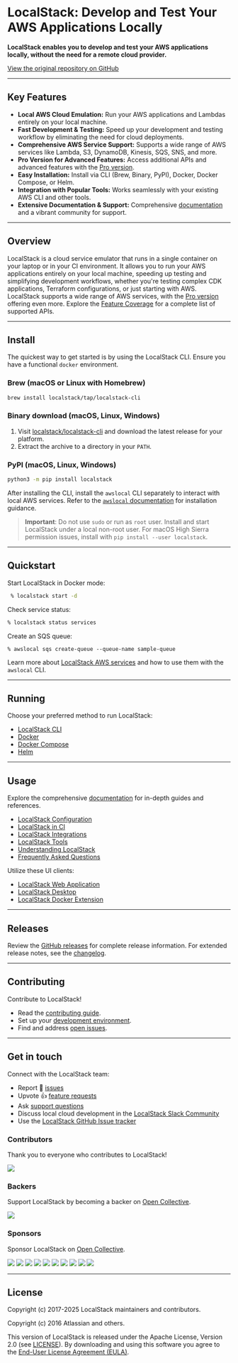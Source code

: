 # LocalStack: Develop and Test Your AWS Applications Locally

**LocalStack enables you to develop and test your AWS applications locally, without the need for a remote cloud provider.**

[View the original repository on GitHub](https://github.com/localstack/localstack)

---

## Key Features

*   **Local AWS Cloud Emulation:** Run your AWS applications and Lambdas entirely on your local machine.
*   **Fast Development & Testing:** Speed up your development and testing workflow by eliminating the need for cloud deployments.
*   **Comprehensive AWS Service Support:** Supports a wide range of AWS services like Lambda, S3, DynamoDB, Kinesis, SQS, SNS, and more.
*   **Pro Version for Advanced Features:** Access additional APIs and advanced features with the [Pro version](https://localstack.cloud/pricing).
*   **Easy Installation:** Install via CLI (Brew, Binary, PyPI), Docker, Docker Compose, or Helm.
*   **Integration with Popular Tools:** Works seamlessly with your existing AWS CLI and other tools.
*   **Extensive Documentation & Support:** Comprehensive [documentation](https://docs.localstack.cloud) and a vibrant community for support.

---

## Overview

LocalStack is a cloud service emulator that runs in a single container on your laptop or in your CI environment.  It allows you to run your AWS applications entirely on your local machine, speeding up testing and simplifying development workflows, whether you're testing complex CDK applications, Terraform configurations, or just starting with AWS.  LocalStack supports a wide range of AWS services, with the [Pro version](https://localstack.cloud/pricing) offering even more.  Explore the [Feature Coverage](https://docs.localstack.cloud/user-guide/aws/feature-coverage/) for a complete list of supported APIs.

---

## Install

The quickest way to get started is by using the LocalStack CLI.  Ensure you have a functional `docker` environment.

### Brew (macOS or Linux with Homebrew)

```bash
brew install localstack/tap/localstack-cli
```

### Binary download (macOS, Linux, Windows)

1.  Visit [localstack/localstack-cli](https://github.com/localstack/localstack-cli/releases/latest) and download the latest release for your platform.
2.  Extract the archive to a directory in your `PATH`.

### PyPI (macOS, Linux, Windows)

```bash
python3 -m pip install localstack
```

After installing the CLI, install the `awslocal` CLI separately to interact with local AWS services. Refer to the [`awslocal` documentation](https://docs.localstack.cloud/user-guide/integrations/aws-cli/#localstack-aws-cli-awslocal) for installation guidance.

> **Important**: Do not use `sudo` or run as `root` user. Install and start LocalStack under a local non-root user.  For macOS High Sierra permission issues, install with `pip install --user localstack`.

---

## Quickstart

Start LocalStack in Docker mode:

```bash
 % localstack start -d
```

Check service status:

```bash
% localstack status services
```

Create an SQS queue:

```shell
% awslocal sqs create-queue --queue-name sample-queue
```

Learn more about [LocalStack AWS services](https://docs.localstack.cloud/references/coverage/) and how to use them with the `awslocal` CLI.

---

## Running

Choose your preferred method to run LocalStack:

*   [LocalStack CLI](https://docs.localstack.cloud/getting-started/installation/#localstack-cli)
*   [Docker](https://docs.localstack.cloud/getting-started/installation/#docker)
*   [Docker Compose](https://docs.localstack.cloud/getting-started/installation/#docker-compose)
*   [Helm](https://docs.localstack.cloud/getting-started/installation/#helm)

---

## Usage

Explore the comprehensive [documentation](https://docs.localstack.cloud) for in-depth guides and references.

*   [LocalStack Configuration](https://docs.localstack.cloud/references/configuration/)
*   [LocalStack in CI](https://docs.localstack.cloud/user-guide/ci/)
*   [LocalStack Integrations](https://docs.localstack.cloud/user-guide/integrations/)
*   [LocalStack Tools](https://docs.localstack.cloud/user-guide/tools/)
*   [Understanding LocalStack](https://docs.localstack.cloud/references/)
*   [Frequently Asked Questions](https://docs.localstack.cloud/getting-started/faq/)

Utilize these UI clients:

*   [LocalStack Web Application](https://app.localstack.cloud)
*   [LocalStack Desktop](https://docs.localstack.cloud/user-guide/tools/localstack-desktop/)
*   [LocalStack Docker Extension](https://docs.localstack.cloud/user-guide/tools/localstack-docker-extension/)

---

## Releases

Review the [GitHub releases](https://github.com/localstack/localstack/releases) for complete release information. For extended release notes, see the [changelog](https://docs.localstack.cloud/references/changelog/).

---

## Contributing

Contribute to LocalStack!

*   Read the [contributing guide](docs/CONTRIBUTING.md).
*   Set up your [development environment](docs/development-environment-setup/README.md).
*   Find and address [open issues](https://github.com/localstack/localstack/issues).

---

## Get in touch

Connect with the LocalStack team:

*   Report 🐞 [issues](https://github.com/localstack/localstack/issues/new/choose)
*   Upvote 👍 [feature requests](https://github.com/localstack/localstack/issues?q=is%3Aissue+is%3Aopen+sort%3Areactions-%2B1-desc+)
*   Ask [support questions](https://docs.localstack.cloud/getting-started/help-and-support/)
*   Discuss local cloud development in the [LocalStack Slack Community](https://localstack.cloud/contact/)
*   Use the [LocalStack GitHub Issue tracker](https://github.com/localstack/localstack/issues)

### Contributors

Thank you to everyone who contributes to LocalStack!

<a href="https://github.com/localstack/localstack/graphs/contributors"><img src="https://opencollective.com/localstack/contributors.svg?width=890" /></a>

### Backers

Support LocalStack by becoming a backer on [Open Collective](https://opencollective.com/localstack#backer).

<a href="https://opencollective.com/localstack#backers" target="_blank"><img src="https://opencollective.com/localstack/backers.svg?width=890"></a>

### Sponsors

Sponsor LocalStack on [Open Collective](https://opencollective.com/localstack#sponsor).

<a href="https://opencollective.com/localstack/sponsor/0/website" target="_blank"><img src="https://opencollective.com/localstack/sponsor/0/avatar.svg"></a>
<a href="https://opencollective.com/localstack/sponsor/1/website" target="_blank"><img src="https://opencollective.com/localstack/sponsor/1/avatar.svg"></a>
<a href="https://opencollective.com/localstack/sponsor/2/website" target="_blank"><img src="https://opencollective.com/localstack/sponsor/2/avatar.svg"></a>
<a href="https://opencollective.com/localstack/sponsor/3/website" target="_blank"><img src="https://opencollective.com/localstack/sponsor/3/avatar.svg"></a>
<a href="https://opencollective.com/localstack/sponsor/4/website" target="_blank"><img src="https://opencollective.com/localstack/sponsor/4/avatar.svg"></a>
<a href="https://opencollective.com/localstack/sponsor/5/website" target="_blank"><img src="https://opencollective.com/localstack/sponsor/5/avatar.svg"></a>
<a href="https://opencollective.com/localstack/sponsor/6/website" target="_blank"><img src="https://opencollective.com/localstack/sponsor/6/avatar.svg"></a>
<a href="https://opencollective.com/localstack/sponsor/7/website" target="_blank"><img src="https://opencollective.com/localstack/sponsor/7/avatar.svg"></a>
<a href="https://opencollective.com/localstack/sponsor/8/website" target="_blank"><img src="https://opencollective.com/localstack/sponsor/8/avatar.svg"></a>
<a href="https://opencollective.com/localstack/sponsor/9/website" target="_blank"><img src="https://opencollective.com/localstack/sponsor/9/avatar.svg"></a>

---

## License

Copyright (c) 2017-2025 LocalStack maintainers and contributors.

Copyright (c) 2016 Atlassian and others.

This version of LocalStack is released under the Apache License, Version 2.0 (see [LICENSE](LICENSE.txt)). By downloading and using this software you agree to the [End-User License Agreement (EULA)](docs/end_user_license_agreement).